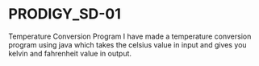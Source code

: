# PRODIGY_SD-01
Temperature Conversion Program
I have made a temperature conversion program using java which takes the celsius value in input and gives you kelvin and fahrenheit value in output.
